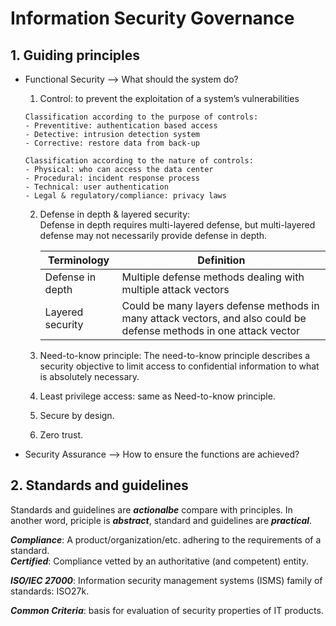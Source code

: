# Information Security Governance
## 1. Guiding principles
* Functional Security --> What should the system do?

    1. Control:  to prevent the exploitation of a system’s vulnerabilities 
    ```
    Classification according to the purpose of controls:
    - Preventitive: authentication based access
    - Detective: intrusion detection system
    - Corrective: restore data from back-up

    Classification according to the nature of controls:
    - Physical: who can access the data center
    - Procedural: incident response process
    - Technical: user authentication
    - Legal & regulatory/compliance: privacy laws
    ```

    2. Defense in depth & layered security:   
    Defense in depth requires multi-layered defense, but multi-layered defense may not necessarily provide defense in depth.

        |Terminology|Definition|
        |-|-|
        |Defense in depth|Multiple defense methods dealing with multiple attack vectors|
        |Layered security|Could be many layers defense methods in many attack vectors, and also could be defense methods in one attack vector|
    
    3. Need-to-know principle: The need-to-know principle describes a security objective to limit access to confidential information to what is absolutely necessary. 

    4. Least privilege access: same as Need-to-know principle.

    5. Secure by design.

    6. Zero trust.


* Security Assurance --> How to ensure the functions are achieved?

## 2. Standards and guidelines
Standards and guidelines are ***actionalbe*** compare with principles. In another word, priciple is ***abstract***, standard and guidelines are ***practical***.   

***Compliance***:  A product/organization/etc. adhering to the requirements of a standard.   
***Certified***:  Compliance vetted by an authoritative (and competent) entity.   

***ISO/IEC 27000***: Information security management systems (ISMS) family of standards: ISO27k.

***Common Criteria***: basis for evaluation of security properties of IT products.